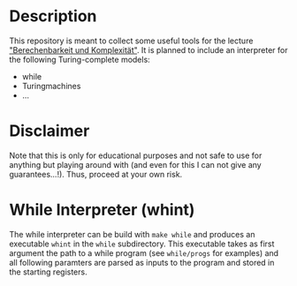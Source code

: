 # Description
This repository is meant to collect some useful tools for the lecture
["Berechenbarkeit und Komplexität"](https://algo.rwth-aachen.de/Lehre/WS1718/BuK.php).
It is planned to include an interpreter for the following Turing-complete
models: 
* while
* Turingmachines
* ...

# Disclaimer
Note that this is only for educational purposes and not safe to use for anything but playing around with (and even for this I can not give any guarantees...!). Thus, proceed at your own risk.

# While Interpreter (whint)
The while interpreter can be build with `make while` and produces an executable
`whint` in the `while` subdirectory. This executable takes as first argument
the path to a while program (see `while/progs` for examples) and all following
paramters are parsed as inputs to the program and stored in the starting
registers.

